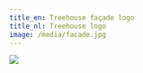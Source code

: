 ```yaml
---
title_en: Treehouse façade logo
title_nl: Treehouse logo
image: /media/facade.jpg
---
```

![](/media/wip1.jpg)
